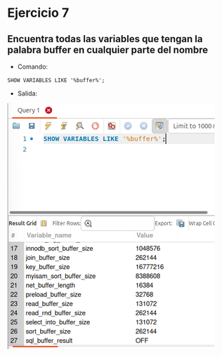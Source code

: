 # Ejercicio 7

## Encuentra todas las variables que tengan la palabra buffer en cualquier parte del nombre

- Comando:

```comand
SHOW VARIABLES LIKE '%buffer%';
```

- Salida:

![alt text](image-6.png)

